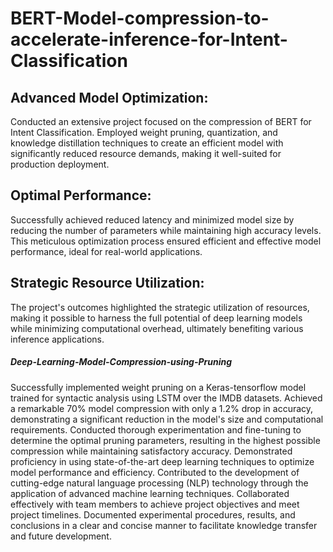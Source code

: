 # BERT-Model-compression-to-accelerate-inference-for-Intent-Classification

## Advanced Model Optimization:
Conducted an extensive project focused on the compression of BERT for Intent Classification. Employed weight pruning, quantization, and knowledge distillation techniques to create an efficient model with significantly reduced resource demands, making it well-suited for production deployment.

## Optimal Performance:
Successfully achieved reduced latency and minimized model size by reducing the number of parameters while maintaining high accuracy levels. This meticulous optimization process ensured efficient and effective model performance, ideal for real-world applications.

## Strategic Resource Utilization:
The project's outcomes highlighted the strategic utilization of resources, making it possible to harness the full potential of deep learning models while minimizing computational overhead, ultimately benefiting various inference applications.

##### Deep-Learning-Model-Compression-using-Pruning
Successfully implemented weight pruning on a Keras-tensorflow model trained for syntactic analysis using LSTM over the IMDB datasets.
Achieved a remarkable 70% model compression with only a 1.2% drop in accuracy, demonstrating a significant reduction in the model's size and computational requirements.
Conducted thorough experimentation and fine-tuning to determine the optimal pruning parameters, resulting in the highest possible compression while maintaining satisfactory accuracy.
Demonstrated proficiency in using state-of-the-art deep learning techniques to optimize model performance and efficiency.
Contributed to the development of cutting-edge natural language processing (NLP) technology through the application of advanced machine learning techniques.
Collaborated effectively with team members to achieve project objectives and meet project timelines.
Documented experimental procedures, results, and conclusions in a clear and concise manner to facilitate knowledge transfer and future development.
